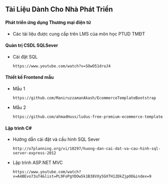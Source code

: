 ##  Tài Liệu Dành Cho Nhà Phát Triển

####	Phát triển ứng dụng Thương mại điện tử


*	Các tài liệu được cung cấp trên LMS của môn học PTUD TMĐT



####	Quản trị CSDL SQLSever

*	Cài đặt SQL 


		https://www.youtube.com/watch?v=SOwO51droJ4

####	Thiết kế Frontend mẫu

*	Mẫu 1 


		https://github.com/ManiruzzamanAkash/EcommerceTemplateBootstrap

*	Mẫu 2 


		https://github.com/ahmadHuss/ludus-free-premium-ecommerce-template

####	Lập trình C#

*	Hướng dẫn cài đặt và cấu hình SQL Sever


		http://o7planning.org/vi/10297/huong-dan-cai-dat-va-cau-hinh-sql-server-express-2012

*	Lập trình ASP.NET MVC

		https://www.youtube.com/watch?v=A4BEvo73uT4&list=PL9FoPgYDOwSk1B38VXy5GXTH12DkZjpOO&index=9 
    

